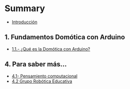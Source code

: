 # Summary

* [Introducción](README.md)

## 1. Fundamentos Domótica con Arduino

* [1.1.- ¿Qué es la Domótica con Arduino?](que-es-la-domotica-con-arduino.md)

## 4. Para saber más...

* [4.1- Pensamiento computacional](chapter1.md)
* [4.2 Grupo Robótica Educativa](grupo-robotica-educativa.md)



